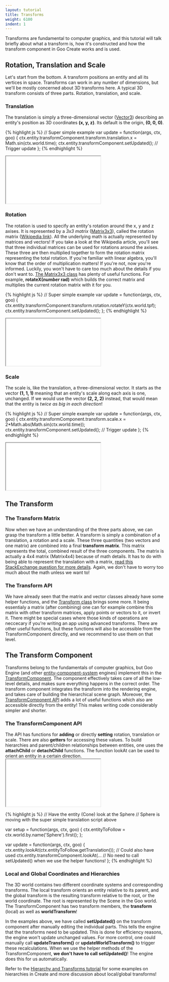 ```yaml
---
layout: tutorial
title: Transforms
weight: 6100
indent: 1
---
```

Transforms are fundamental to computer graphics, and this tutorial will talk briefly about what a transform is, how it's constructed and how the transform component in Goo Create works and is used.
<h2>Rotation, Translation and Scale</h2>
Let's start from the bottom. A transform positions an entity and all its vertices in space. Transforms can work in any number of dimensions, but we'll be mostly concerned about 3D transforms here. A typical 3D transform consists of three parts. Rotation, translation, and scale.
<h3>Translation</h3>
The translation is simply a three-dimensional vector (<a href="http://code.gooengine.com/latest/docs/index.html?c=Vector3" target="_blank">Vector3</a>) describing an entity's position as 3D coordinates <strong>(x, y, z)</strong>. Its default is the origin, <strong>(0, 0, 0)</strong>.

{% highlight js %}
// Super simple example
var update = function(args, ctx, goo) {
	ctx.entity.transformComponent.transform.translation.x = Math.sin(ctx.world.time);
 	ctx.entity.transformComponent.setUpdated(); // Trigger update
};
{% endhighlight %}

<iframe src="//goote.ch/f8d0392727657e78d65a60e0931c2e95cacf896a/"></iframe>

<h3>Rotation</h3>
The rotation is used to specify an entity's rotation around the x, y and z axises. It is represented by a <em>3x3 matrix</em> (<a href="http://code.gooengine.com/latest/docs/index.html?c=Matrix3x3" target="_blank">Matrix3x3</a>), called the rotation matrix (<a href="http://en.wikipedia.org/wiki/Rotation_matrix#In_three_dimensions" target="_blank">Wikipedia link</a>). All the underlying math is actually represented by matrices and vectors! If you take a look at the Wikipedia article, you'll see that three individual matrices can be used for rotations around the axises. These three are then multiplied together to form the rotation matrix representing the total rotation. If you're familiar with linear algebra, you'll know that the order of multiplication matters! If you're not, now you're informed. Luckily, you won't have to care too much about the details if you don't want to. <a href="http://code.gooengine.com/latest/docs/index.html?c=Matrix3x3" target="_blank">The Matrix3x3 class</a> has plenty of useful functions. For example, <strong>rotateX(<em>number </em>rad)</strong> which builds the correct matrix and multiplies the current rotation matrix with it for you.

{% highlight js %}
// Super simple example
var update = function(args, ctx, goo) {
	ctx.entity.transformComponent.transform.rotation.rotateY(ctx.world.tpf);
	ctx.entity.transformComponent.setUpdated();
};
{% endhighlight %}

<iframe src="//goote.ch/61d1568b11d596370b34a3dbd4e97c680d050e01/"></iframe>

<h3>Scale</h3>
The scale is, like the translation, a three-dimensional vector. It starts as the vector <strong>(1, 1, 1)</strong> meaning that an entity's scale along each axis is one, unchanged. If we would use the vector <strong>(2, 2, 2)</strong> instead, that would mean that the entity is <em>twice as big in each direction</em>!

{% highlight js %}
// Super simple example
var update = function(args, ctx, goo) {
    ctx.entity.transformComponent.transform.scale.x = 2*Math.abs(Math.sin(ctx.world.time));
    ctx.entity.transformComponent.setUpdated(); // Trigger update
};
{% endhighlight %}

<iframe src="//goote.ch/853e0744b31b6fd66ddd1a18d709439710aa0a64/"></iframe>

<h2>The Transform</h2>
<h3>The Transform Matrix</h3>
Now when we have an understanding of the three parts above, we can grasp the transform a little better. A transform is simply a combination of a translation, a rotation and a scale. These three quantities (two vectors and one matrix) are combined into a final <strong>transform matrix</strong>. This matrix represents the total, combined result of the three components. The matrix is actually a 4x4 matrix (Matrix4x4) because of math details. It has to do with being able to represent the translation with a matrix, <a href="http://math.stackexchange.com/questions/336/why-are-3d-transformation-matrices-4-times-4-instead-of-3-times-3" target="_blank">read this StackExchange question for more details</a>. Again, we don't have to worry too much about the math unless we want to!
<h3>The Transform API</h3>
We have already seen that the matrix and vector classes already have some helper functions, and the <a href="http://code.gooengine.com/latest/docs/index.html?c=Transform" target="_blank">Transform class</a> brings some more. It being essentialy a matrix (after combining) one can for example combine this matrix with other transform matrices, apply points or vectors to it, or invert it. There might be special cases where those kinds of operations are neccecary if you're writing an app using advanced transforms. There are other useful functions, but these functions will also be accessible from the TransformComponent directly, and we recommend to use them on that level.
<h2>The Transform Component</h2>
Transforms belong to the fundamentals of computer graphics, but Goo Engine (and other <a title="Goo Engine Architecture Overview" href="http://goolabs.wpengine.com/learn/goo-engine-architecture-overview/" target="_blank">entity-component-system</a> engines) implement this in the <a href="http://code.gooengine.com/latest/docs/index.html?c=TransformComponent" target="_blank">TransformComponent</a>. The component effectively takes care of all the low-level details, and makes sure everything happens in the correct order. The transform component integrates the transform into the rendering engine, and takes care of building the hierarchical scene graph. Moreover, the <a href="http://code.gooengine.com/latest/docs/index.html?c=TransformComponent" target="_blank">TransformComponent API</a> adds a lot of useful functions which also are accessible directly from the entity! This makes writing code considerably simpler and shorter.
<h3>The TransformComponent API</h3>
The API has functions for <strong>adding</strong> or directly <strong>setting</strong> rotation, translation or scale. There are also <strong>getters</strong> for accessing these values. To build hierarchies and parent/children relationships between entities, one uses the <strong>attachChild</strong> or <strong>detachChild</strong> functions. The function lookAt can be used to orient an entity in a certain direction.

<iframe src="//goote.ch/1107233399a27f819dd36d3e10abf2088e1717c8/"></iframe>

{% highlight js %}
// Have the entity (Cone) look at the Sphere
// Sphere is moving with the super simple translation script above

var setup = function(args, ctx, goo) {
	ctx.entityToFollow = ctx.world.by.name('Sphere').first();
};

var update = function(args, ctx, goo) {
	ctx.entity.lookAt(ctx.entityToFollow.getTranslation());
	// Could also have used ctx.entity.transformComponent.lookAt(...
	// No need to call setUpdated() when we use the helper functions!
};
{% endhighlight %}

<h3>Local and Global Coordinates and Hierarchies</h3>
The 3D world contains two different coordinate systems and corresponding transforms. The local transform orients an entity relative to its parent, and the global transform is the resulting transform relative to the root, or the world coordinate. The root is represented by the Scene in the Goo world. The TransformComponent has two transform members, the <strong>transform</strong> (local) as well as <strong>worldTransform</strong>!

In the examples above, we have called <strong>setUpdated()</strong> on the transform component after manually editing the individual parts. This tells the engine that the transforms need to be updated. This is done for efficiency reasons, the engine won't update unchanged values. For more control, one could manually call <strong>updateTransform()</strong> or <strong>updateWorldTransform()</strong> to trigger these recalculations. When we use the helper methods of the TransformComponent, <strong>we don't have to call setUpdated()</strong>! The engine does this for us automatically.

Refer to the <a title="The Hierarchy and Transforms" href="http://goolabs.wpengine.com/learn/the-hierachy-and-transforms/" target="_blank">Hierarchy and Transforms tutorial</a> for some examples on hierarchies in Create and more discussion about local/global transforms!
